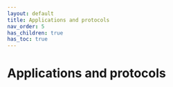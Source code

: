 ```yaml
---
layout: default
title: Applications and protocols
nav_order: 5
has_children: true
has_toc: true
---
```


# Applications and protocols
